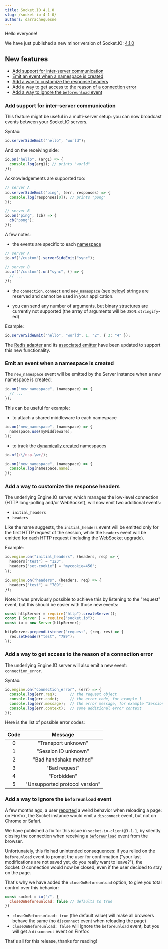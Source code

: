 ```yaml
---
title: Socket.IO 4.1.0
slug: /socket-io-4-1-0/
authors: darrachequesne
---
```


Hello everyone!

We have just published a new minor version of Socket.IO: [4.1.0](https://github.com/socketio/socket.io/releases/tag/4.1.0)

<!--truncate-->

## New features

- [Add support for inter-server communication](#add-support-for-inter-server-communication)
- [Emit an event when a namespace is created](#emit-an-event-when-a-namespace-is-created)
- [Add a way to customize the response headers](#add-a-way-to-customize-the-response-headers)
- [Add a way to get access to the reason of a connection error](#add-a-way-to-get-access-to-the-reason-of-a-connection-error)
- [Add a way to ignore the `beforeunload` event](#add-a-way-to-ignore-the-beforeunload-event)

### Add support for inter-server communication

This feature might be useful in a multi-server setup: you can now broadcast events between your Socket.IO servers.

Syntax:

```js
io.serverSideEmit("hello", "world");
```

And on the receiving side:

```js
io.on("hello", (arg1) => {
  console.log(arg1); // prints "world"
});
```

Acknowledgements are supported too:

```js
// server A
io.serverSideEmit("ping", (err, responses) => {
  console.log(responses[0]); // prints "pong"
});

// server B
io.on("ping", (cb) => {
  cb("pong");
});
```

A few notes:

- the events are specific to each [namespace](/docs/v4/namespaces/)

```js
// server A
io.of("/custom").serverSideEmit("sync");

// server B
io.of("/custom").on("sync", () => {
  // ...
});
```

- the `connection`, `connect` and `new_namespace` (see [below](#emit-an-event-when-a-namespace-is-created)) strings are reserved and cannot be used in your application.

- you can send any number of arguments, but binary structures are currently not supported (the array of arguments will be `JSON.stringify`-ed)

Example:

```js
io.serverSideEmit("hello", "world", 1, "2", { 3: "4" });
```

The [Redis adapter](https://github.com/socketio/socket.io-redis-adapter) and its [associated emitter](https://github.com/socketio/socket.io-redis-emitter) have been updated to support this new functionality.

### Emit an event when a namespace is created

The `new_namespace` event will be emitted by the Server instance when a new namespace is created:

```js
io.on("new_namespace", (namespace) => {
  // ...
});
```

This can be useful for example:

- to attach a shared middleware to each namespace

```js
io.on("new_namespace", (namespace) => {
  namespace.use(myMiddleware);
});
```

- to track the [dynamically created](/docs/v4/namespaces/#Dynamic-namespaces) namespaces

```js
io.of(/\/nsp-\w+/);

io.on("new_namespace", (namespace) => {
  console.log(namespace.name);
});
```

### Add a way to customize the response headers

The underlying Engine.IO server, which manages the low-level connection (HTTP long-polling and/or WebSocket), will now emit two additional events:

- `initial_headers`
- `headers`

Like the name suggests, the `initial_headers` event will be emitted only for the first HTTP request of the session, while the `headers` event will be emitted for each HTTP request (including the WebSocket upgrade).

Example:

```js
io.engine.on("initial_headers", (headers, req) => {
  headers["test"] = "123";
  headers["set-cookie"] = "mycookie=456";
});

io.engine.on("headers", (headers, req) => {
  headers["test"] = "789";
});
```

Note: it was previously possible to achieve this by listening to the "request" event, but this should be easier with those new events:

```js
const httpServer = require("http").createServer();
const { Server } = require("socket.io");
const io = new Server(httpServer);

httpServer.prependListener("request", (req, res) => {
  res.setHeader("test", "789");
});
```

### Add a way to get access to the reason of a connection error

The underlying Engine.IO server will also emit a new event: `connection_error`.

Syntax:

```js
io.engine.on("connection_error", (err) => {
  console.log(err.req);	     // the request object
  console.log(err.code);     // the error code, for example 1
  console.log(err.message);  // the error message, for example "Session ID unknown"
  console.log(err.context);  // some additional error context
});
```

Here is the list of possible error codes:

| Code | Message |
|:----:|:-------:|
| 0 | "Transport unknown"
| 1 | "Session ID unknown"
| 2 | "Bad handshake method"
| 3 | "Bad request"
| 4 | "Forbidden"
| 5 | "Unsupported protocol version"

### Add a way to ignore the `beforeunload` event

A few months ago, a user [reported](https://github.com/socketio/socket.io/issues/3639) a weird behavior when reloading a page: on Firefox, the Socket instance would emit a `disconnect` event, but not on Chrome or Safari.

We have published a fix for this issue in `socket.io-client@3.1.1`, by silently closing the connection when receiving a [`beforeunload`](https://developer.mozilla.org/en-US/docs/Web/API/Window/beforeunload_event) event from the browser.

Unfortunately, this fix had unintended consequences: if you relied on the `beforeunload` event to prompt the user for confirmation ("your last modifications are not saved yet, do you really want to leave?"), the Socket.IO connection would now be closed, even if the user decided to stay on the page.

That's why we have added the `closeOnBeforeunload` option, to give you total control over this behavior:

```js
const socket = io("/", {
  closeOnBeforeunload: false // defaults to true
})
```

- `closeOnBeforeunload: true` (the default value) will make all browsers behave the same (no `disconnect` event when reloading the page)
- `closeOnBeforeunload: false` will ignore the `beforeunload` event, but you will get a `disconnect` event on Firefox

That's all for this release, thanks for reading!
